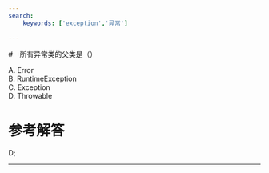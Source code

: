 ```yaml
---
search:
    keywords: ['exception','异常']

---
```


#　所有异常类的父类是（）

A. Error   
B. RuntimeException   
C. Exception   
D. Throwable

# 参考解答

D;

---






